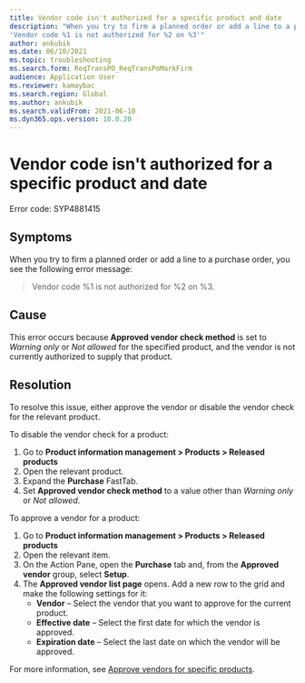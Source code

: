 ```yaml
---
title: Vendor code isn't authorized for a specific product and date
description: "When you try to firm a planned order or add a line to a purchase order, you get the error:
'Vendor code %1 is not authorized for %2 on %3'"
author: ankubik
ms.date: 06/10/2021
ms.topic: troubleshooting
ms.search.form: ReqTransPO_ReqTransPoMarkFirm
audience: Application User
ms.reviewer: kamaybac
ms.search.region: Global
ms.author: ankubik
ms.search.validFrom: 2021-06-10
ms.dyn365.ops.version: 10.0.20
---
```


# Vendor code isn't authorized for a specific product and date

Error code: SYP4881415

## Symptoms

When you try to firm a planned order or add a line to a purchase order, you see the following error message:

> Vendor code %1 is not authorized for %2 on %3.

## Cause

This error occurs because **Approved vendor check method** is set to *Warning only* or *Not allowed* for the specified product, and the vendor is not currently authorized to supply that product.

## Resolution

To resolve this issue, either approve the vendor or disable the vendor check for the relevant product.

To disable the vendor check for a product:

1. Go to **Product information management > Products > Released products**
1. Open the relevant product.
1. Expand the **Purchase** FastTab.
1. Set **Approved vendor check method** to a value other than *Warning only* or *Not allowed*.

To approve a vendor for a product:

1. Go to **Product information management > Products > Released products**
1. Open the relevant item.
1. On the Action Pane, open the **Purchase** tab and, from the **Approved vendor** group, select **Setup**.
1. The **Approved vendor list page** opens. Add a new row to the grid and make the following settings for it:
    - **Vendor** – Select the vendor that you want to approve for the current product.
    - **Effective date** – Select the first date for which the vendor is approved.
    - **Expiration date** – Select the last date on which the vendor will be approved.

For more information, see [Approve vendors for specific products](dynamics365/supply-chain/procurement/tasks/approve-vendors-specific-products.md).
